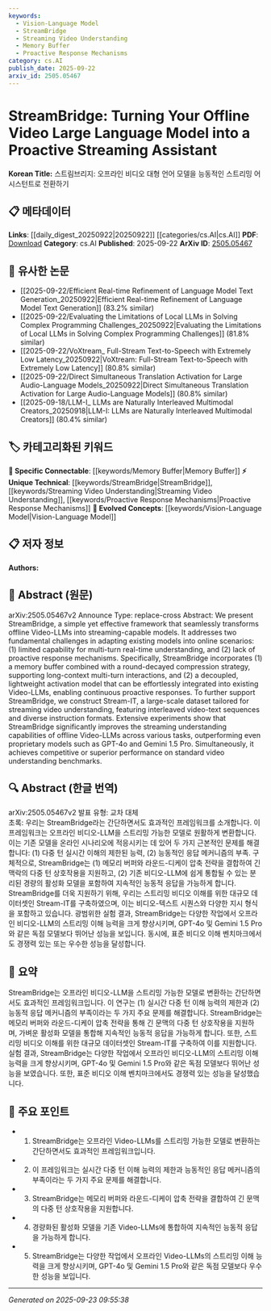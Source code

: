 ```yaml
---
keywords:
  - Vision-Language Model
  - StreamBridge
  - Streaming Video Understanding
  - Memory Buffer
  - Proactive Response Mechanisms
category: cs.AI
publish_date: 2025-09-22
arxiv_id: 2505.05467
---
```


<!-- KEYWORD_LINKING_METADATA:
{
  "processed_timestamp": "2025-09-23T09:55:38.756326",
  "vocabulary_version": "1.0",
  "selected_keywords": [
    "Vision-Language Model",
    "StreamBridge",
    "Streaming Video Understanding",
    "Memory Buffer",
    "Proactive Response Mechanisms"
  ],
  "rejected_keywords": [],
  "similarity_scores": {
    "Vision-Language Model": 0.82,
    "StreamBridge": 0.78,
    "Streaming Video Understanding": 0.79,
    "Memory Buffer": 0.75,
    "Proactive Response Mechanisms": 0.77
  },
  "extraction_method": "AI_prompt_based",
  "budget_applied": true,
  "candidates_json": {
    "candidates": [
      {
        "surface": "Video-LLMs",
        "canonical": "Vision-Language Model",
        "aliases": [
          "Video Large Language Models"
        ],
        "category": "evolved_concepts",
        "rationale": "Links to the evolving concept of integrating vision and language models, crucial for understanding multimodal interactions.",
        "novelty_score": 0.55,
        "connectivity_score": 0.88,
        "specificity_score": 0.78,
        "link_intent_score": 0.82
      },
      {
        "surface": "StreamBridge",
        "canonical": "StreamBridge",
        "aliases": [],
        "category": "unique_technical",
        "rationale": "Introduces a novel framework specifically designed for transforming offline models into streaming-capable systems.",
        "novelty_score": 0.85,
        "connectivity_score": 0.65,
        "specificity_score": 0.9,
        "link_intent_score": 0.78
      },
      {
        "surface": "streaming video understanding",
        "canonical": "Streaming Video Understanding",
        "aliases": [],
        "category": "unique_technical",
        "rationale": "Represents a specific application area for real-time video processing, enhancing the connectivity with video and language models.",
        "novelty_score": 0.7,
        "connectivity_score": 0.72,
        "specificity_score": 0.85,
        "link_intent_score": 0.79
      },
      {
        "surface": "memory buffer",
        "canonical": "Memory Buffer",
        "aliases": [],
        "category": "specific_connectable",
        "rationale": "A key component for enabling long-context interactions in streaming models, linking to memory management in AI systems.",
        "novelty_score": 0.6,
        "connectivity_score": 0.8,
        "specificity_score": 0.7,
        "link_intent_score": 0.75
      },
      {
        "surface": "proactive response mechanisms",
        "canonical": "Proactive Response Mechanisms",
        "aliases": [],
        "category": "unique_technical",
        "rationale": "Highlights the innovative aspect of the framework to initiate responses, enhancing model interactivity.",
        "novelty_score": 0.65,
        "connectivity_score": 0.68,
        "specificity_score": 0.82,
        "link_intent_score": 0.77
      }
    ],
    "ban_list_suggestions": [
      "offline",
      "existing models",
      "proprietary models"
    ]
  },
  "decisions": [
    {
      "candidate_surface": "Video-LLMs",
      "resolved_canonical": "Vision-Language Model",
      "decision": "linked",
      "scores": {
        "novelty": 0.55,
        "connectivity": 0.88,
        "specificity": 0.78,
        "link_intent": 0.82
      }
    },
    {
      "candidate_surface": "StreamBridge",
      "resolved_canonical": "StreamBridge",
      "decision": "linked",
      "scores": {
        "novelty": 0.85,
        "connectivity": 0.65,
        "specificity": 0.9,
        "link_intent": 0.78
      }
    },
    {
      "candidate_surface": "streaming video understanding",
      "resolved_canonical": "Streaming Video Understanding",
      "decision": "linked",
      "scores": {
        "novelty": 0.7,
        "connectivity": 0.72,
        "specificity": 0.85,
        "link_intent": 0.79
      }
    },
    {
      "candidate_surface": "memory buffer",
      "resolved_canonical": "Memory Buffer",
      "decision": "linked",
      "scores": {
        "novelty": 0.6,
        "connectivity": 0.8,
        "specificity": 0.7,
        "link_intent": 0.75
      }
    },
    {
      "candidate_surface": "proactive response mechanisms",
      "resolved_canonical": "Proactive Response Mechanisms",
      "decision": "linked",
      "scores": {
        "novelty": 0.65,
        "connectivity": 0.68,
        "specificity": 0.82,
        "link_intent": 0.77
      }
    }
  ]
}
-->

# StreamBridge: Turning Your Offline Video Large Language Model into a Proactive Streaming Assistant

**Korean Title:** 스트림브리지: 오프라인 비디오 대형 언어 모델을 능동적인 스트리밍 어시스턴트로 전환하기

## 📋 메타데이터

**Links**: [[daily_digest_20250922|20250922]] [[categories/cs.AI|cs.AI]]
**PDF**: [Download](https://arxiv.org/pdf/2505.05467.pdf)
**Category**: cs.AI
**Published**: 2025-09-22
**ArXiv ID**: [2505.05467](https://arxiv.org/abs/2505.05467)

## 🔗 유사한 논문
- [[2025-09-22/Efficient Real-time Refinement of Language Model Text Generation_20250922|Efficient Real-time Refinement of Language Model Text Generation]] (83.2% similar)
- [[2025-09-22/Evaluating the Limitations of Local LLMs in Solving Complex Programming Challenges_20250922|Evaluating the Limitations of Local LLMs in Solving Complex Programming Challenges]] (81.8% similar)
- [[2025-09-22/VoXtream_ Full-Stream Text-to-Speech with Extremely Low Latency_20250922|VoXtream: Full-Stream Text-to-Speech with Extremely Low Latency]] (80.8% similar)
- [[2025-09-22/Direct Simultaneous Translation Activation for Large Audio-Language Models_20250922|Direct Simultaneous Translation Activation for Large Audio-Language Models]] (80.8% similar)
- [[2025-09-18/LLM-I_ LLMs are Naturally Interleaved Multimodal Creators_20250918|LLM-I: LLMs are Naturally Interleaved Multimodal Creators]] (80.4% similar)

## 🏷️ 카테고리화된 키워드
**🔗 Specific Connectable**: [[keywords/Memory Buffer|Memory Buffer]]
**⚡ Unique Technical**: [[keywords/StreamBridge|StreamBridge]], [[keywords/Streaming Video Understanding|Streaming Video Understanding]], [[keywords/Proactive Response Mechanisms|Proactive Response Mechanisms]]
**🚀 Evolved Concepts**: [[keywords/Vision-Language Model|Vision-Language Model]]

## 📋 저자 정보

**Authors:** 

## 📄 Abstract (원문)

arXiv:2505.05467v2 Announce Type: replace-cross 
Abstract: We present StreamBridge, a simple yet effective framework that seamlessly transforms offline Video-LLMs into streaming-capable models. It addresses two fundamental challenges in adapting existing models into online scenarios: (1) limited capability for multi-turn real-time understanding, and (2) lack of proactive response mechanisms. Specifically, StreamBridge incorporates (1) a memory buffer combined with a round-decayed compression strategy, supporting long-context multi-turn interactions, and (2) a decoupled, lightweight activation model that can be effortlessly integrated into existing Video-LLMs, enabling continuous proactive responses. To further support StreamBridge, we construct Stream-IT, a large-scale dataset tailored for streaming video understanding, featuring interleaved video-text sequences and diverse instruction formats. Extensive experiments show that StreamBridge significantly improves the streaming understanding capabilities of offline Video-LLMs across various tasks, outperforming even proprietary models such as GPT-4o and Gemini 1.5 Pro. Simultaneously, it achieves competitive or superior performance on standard video understanding benchmarks.

## 🔍 Abstract (한글 번역)

arXiv:2505.05467v2 발표 유형: 교차 대체  
초록: 우리는 StreamBridge라는 간단하면서도 효과적인 프레임워크를 소개합니다. 이 프레임워크는 오프라인 비디오-LLM을 스트리밍 가능한 모델로 원활하게 변환합니다. 이는 기존 모델을 온라인 시나리오에 적응시키는 데 있어 두 가지 근본적인 문제를 해결합니다: (1) 다중 턴 실시간 이해의 제한된 능력, (2) 능동적인 응답 메커니즘의 부족. 구체적으로, StreamBridge는 (1) 메모리 버퍼와 라운드-디케이 압축 전략을 결합하여 긴 맥락의 다중 턴 상호작용을 지원하고, (2) 기존 비디오-LLM에 쉽게 통합될 수 있는 분리된 경량의 활성화 모델을 포함하여 지속적인 능동적 응답을 가능하게 합니다. StreamBridge를 더욱 지원하기 위해, 우리는 스트리밍 비디오 이해를 위한 대규모 데이터셋인 Stream-IT를 구축하였으며, 이는 비디오-텍스트 시퀀스와 다양한 지시 형식을 포함하고 있습니다. 광범위한 실험 결과, StreamBridge는 다양한 작업에서 오프라인 비디오-LLM의 스트리밍 이해 능력을 크게 향상시키며, GPT-4o 및 Gemini 1.5 Pro와 같은 독점 모델보다 뛰어난 성능을 보입니다. 동시에, 표준 비디오 이해 벤치마크에서도 경쟁력 있는 또는 우수한 성능을 달성합니다.

## 📝 요약

StreamBridge는 오프라인 비디오-LLM을 스트리밍 가능한 모델로 변환하는 간단하면서도 효과적인 프레임워크입니다. 이 연구는 (1) 실시간 다중 턴 이해 능력의 제한과 (2) 능동적 응답 메커니즘의 부족이라는 두 가지 주요 문제를 해결합니다. StreamBridge는 메모리 버퍼와 라운드-디케이 압축 전략을 통해 긴 문맥의 다중 턴 상호작용을 지원하며, 가벼운 활성화 모델을 통합해 지속적인 능동적 응답을 가능하게 합니다. 또한, 스트리밍 비디오 이해를 위한 대규모 데이터셋인 Stream-IT를 구축하여 이를 지원합니다. 실험 결과, StreamBridge는 다양한 작업에서 오프라인 비디오-LLM의 스트리밍 이해 능력을 크게 향상시키며, GPT-4o 및 Gemini 1.5 Pro와 같은 독점 모델보다 뛰어난 성능을 보였습니다. 또한, 표준 비디오 이해 벤치마크에서도 경쟁력 있는 성능을 달성했습니다.

## 🎯 주요 포인트

- 1. StreamBridge는 오프라인 Video-LLMs를 스트리밍 가능한 모델로 변환하는 간단하면서도 효과적인 프레임워크입니다.
- 2. 이 프레임워크는 실시간 다중 턴 이해 능력의 제한과 능동적인 응답 메커니즘의 부족이라는 두 가지 주요 문제를 해결합니다.
- 3. StreamBridge는 메모리 버퍼와 라운드-디케이 압축 전략을 결합하여 긴 문맥의 다중 턴 상호작용을 지원합니다.
- 4. 경량화된 활성화 모델을 기존 Video-LLMs에 통합하여 지속적인 능동적 응답을 가능하게 합니다.
- 5. StreamBridge는 다양한 작업에서 오프라인 Video-LLMs의 스트리밍 이해 능력을 크게 향상시키며, GPT-4o 및 Gemini 1.5 Pro와 같은 독점 모델보다 우수한 성능을 보입니다.


---

*Generated on 2025-09-23 09:55:38*
